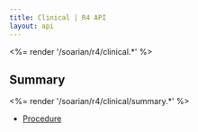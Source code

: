 ```yaml
---
title: Clinical | R4 API
layout: api
---
```


<%= render '/soarian/r4/clinical.*' %>

## Summary
<%= render '/soarian/r4/clinical/summary.*' %>

* [Procedure](/soarian/r4/clinical/summary/procedure)
